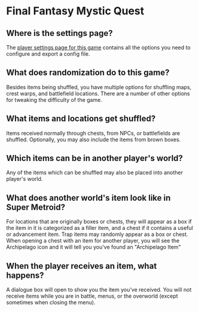 # Final Fantasy Mystic Quest

## Where is the settings page?

The [player settings page for this game](../player-settings) contains all the options you need to configure and export a
config file.

## What does randomization do to this game?

Besides items being shuffled, you have multiple options for shuffling maps, crest warps, and battlefield locations.
There are a number of other options for tweaking the difficulty of the game.

## What items and locations get shuffled?

Items received normally through chests, from NPCs, or battlefields are shuffled. Optionally, you may also include
the items from brown boxes.

## Which items can be in another player's world?

Any of the items which can be shuffled may also be placed into another player's world.

## What does another world's item look like in Super Metroid?

For locations that are originally boxes or chests, they will appear as a box if the item in it is categorized as a
filler item, and a chest if it contains a useful or advancement item. Trap items may randomly appear as a box or chest.
When opening a chest with an item for another player, you will see the Archipelago icon and it will tell you you've
found an "Archipelago Item"

## When the player receives an item, what happens?

A dialogue box will open to show you the item you've received. You will not receive items while you are in battle,
menus, or the overworld (except sometimes when closing the menu).

